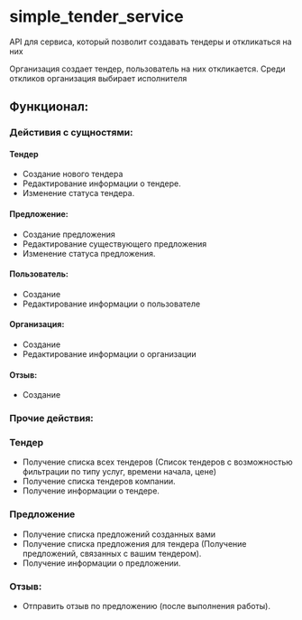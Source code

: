 # simple_tender_service
API для сервиса, который позволит создавать тендеры и откликаться на них

Организация создает тендер, пользователь на них откликается. Среди откликов организация выбирает исполнителя 


## Функционал: 
### Дейстивия с сущностями:

#### Тендер
  - Создание нового тендера
  - Редактирование информации о тендере.
  - Изменение статуса тендера.
    
#### Предложение:
  - Создание предложения
  - Редактирование существующего предложения
  - Изменение статуса предложения.
    
#### Пользователь:
  - Создание
  - Редактирование информации о пользователе

#### Организация:
  - Создание
  - Редактирование информации о организации

#### Отзыв:
  - Создание


### Прочие действия:
### Тендер
  - Получение списка всех тендеров (Список тендеров с возможностью фильтрации по типу услуг, времени начала, цене)
  - Получение списка тендеров компании.
  - Получение информации о тендере.
    
### Предложение 
  - Получение списка предложений созданных вами 
  - Получение списка предложения для тендера (Получение предложений, связанных с вашим тендером).
  - Получение информации о предложении.

### Отзыв:
  - Отправить отзыв по предложению (после выполнения работы).
